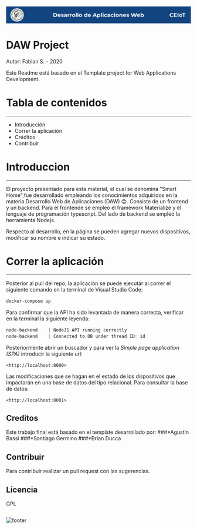![header](doc/header.png)

# DAW Project

Autor: Fabian S. - 2020

Este Readme está basado en el Template project for Web Applications Development.

# Tabla de contenidos
---
* Introducción
* Correr la aplicación
* Créditos
* Contribuir

# **Introduccion**
---
El proyecto presentado para esta material,  el cual se denomina "Smart Home",fue desarrollado empleando los conocimientos adquiridos en la materia Desarrollo Web de Aplicaciones (DAW) :blush:. Consiste de un frontend y un backend. Para el frontende se empleó el framework Materialize y el lenguaje de programación typescript. Del lado de backend se empleó la herramienta Nodejs. 

Respecto al desarrollo, en la página se pueden agregar nuevos dispositivos, modificar su nombre e indicar su estado.

# Correr la aplicación
---
Posterior al pull del repo, la aplicación se puede ejecutar al correr el siguiente comando en la terminal de Visual Studio Code:
```sh
docker-compose up
```
Para confirmar que la API ha sido levantada de manera correcta, verificar en la terminal la siguiente leyenda:
```javascript
node-backend    | NodeJS API running correctly
node-backend    | Connected to DB under thread ID: id
```
Posteriormente abrir un buscador y para ver la  _Simple page application (SPA)_ introducir la siguiente url:
```
<http://localhost:8000>
```
Las modificaciones que se hagan en el estado de los dispositivos que impactarán en una base de datos del tipo relacional. Para consultar la base de datos:
```
<http://localhost:8001>
```
## Creditos
Este trabajo final está basado en el template desarrollado por:
###*Agustín Bassi
###*Santiago Germino
###*Brian Ducca 

## Contribuir
Para contribuir realizar un pull request con las sugerencias.

## Licencia
GPL

```To read all project documentation, please go to its wiki in [this link](https://github.com/ce-iot/daw-project-template/wiki).
```


![footer](/home/fabian/Documents/IoT/DAW/dockerCompose/daw-projectfooterv2.png)




